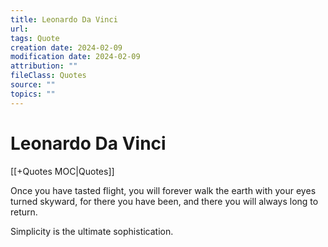 ```yaml
---
title: Leonardo Da Vinci
url: 
tags: Quote
creation date: 2024-02-09
modification date: 2024-02-09
attribution: ""
fileClass: Quotes
source: ""
topics: ""
---
```


# Leonardo Da Vinci

[[+Quotes MOC|Quotes]]

Once you have tasted flight, you will forever walk the earth with your eyes turned skyward, for there you have been, and there you will always long to return.

Simplicity is the ultimate sophistication.
